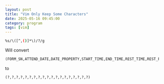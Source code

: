 ```yaml
---
layout: post
title: "Vim Only Keep Some Characters"
date: 2025-05-16 09:45:00
category: program
tags: [vim]
---
```


```bash
%s/\([^,()]*\)/?/g
```

Will convert  

```sql
(FORM_SN,ATTEND_DATE,DATE_PROPERTY,START_TIME,END_TIME,REST_TIME,REST_PRICE,LEGAL_PAY_BASE,EXT_HOUR_BEFORE,EXT_HOUR_AFTER,REGULAR_HOUR_MAX_EIGHT,TOTAL_HOUR,COMMENT,APPLICANT_TYPE,APPLICANT_PERSON_SN,UPPERSON_TYPE,UPPERSON_SN,UPCODE,UPDAT)
```

to  

```sql
(?,?,?,?,?,?,?,?,?,?,?,?,?,?,?,?,?,?,?)
```


[jekyll]: http://jekyllrb.com
[jekyll-gh]: https://github.com/jekyll/jekyll
[jekyll-help]: https://github.com/jekyll/jekyll-help

